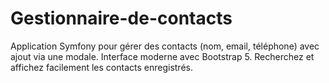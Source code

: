 # Gestionnaire-de-contacts
Application Symfony pour gérer des contacts (nom, email, téléphone) avec ajout via une modale. Interface moderne avec Bootstrap 5. Recherchez et affichez facilement les contacts enregistrés.
